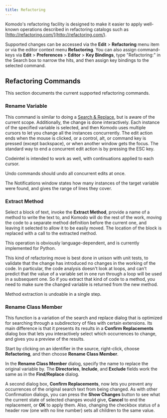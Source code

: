```yaml
---
title: Refactoring
---
```

Komodo's refactoring facility is designed to make it easier to apply well-known operations described in refactoring catalogs such as [http://refactoring.com/](http://refactoring.com/).

Supported changes can be accessed via the **Edit** > **Refactoring** menu item or via the editor context menu **Refactoring**. You can also assign command-keys via **Edit** > **Preferences** > **Editor** > **Key Bindings**, type "Refactoring:" in the Search box to narrow the hits, and then assign key bindings to the selected command.

<a name="refactoring_commands" id="refactoring_commands"></a>
## Refactoring Commands

This section documents the current supported refactoring commands.

<a name="refactoring_rename_variable" id="refactoring_rename_variable"></a>
### Rename Variable

This command is similar to doing a [Search & Replace](search.html#search_actions), but is aware of the current scope. Additionally, the change is done interactively. Each instance of the specified variable is selected, and then Komodo uses multiple cursors to let you change all the instances concurrently. The edit action ends when the mouse is clicked, or a control, alt, or command key is pressed (except backspace), or when another window gets the focus. The standard way to end a concurrent edit action is by pressing the ESC key.

Codeintel is intended to work as well, with continuations applied to each cursor.

Undo commands should undo all concurrent edits at once.

The Notifications window states how many instances of the target variable were found, and gives the range of lines they cover.

<a name="refactoring_extract_method" id="refactoring_extract_method"></a>
### Extract Method

Select a block of text, invoke the **Extract Method**, provide a name of a method to write the text to, and Komodo will do the rest of the work, moving the code to a separate method definition before the current one, and leaving it selected to allow it to be easily moved. The location of the block is replaced with a call to the extracted method.

This operation is obviously language-dependent, and is currently implemented for Python.

This kind of refactoring move is best done in unison with unit tests, to validate that the change has introduced no changes in the working of the code. In particular, the code analysis doesn't look at loops, and can't predict that the value of a variable set in one run through a loop will be used in a subsequent one. So if you extract that kind of code to a method, you need to make sure the changed variable is returned from the new method.

Method extraction is undoable in a single step.

<a name="refactoring_rename_class_member" id="refactoring_rename_class_member"></a>
### Rename Class Member

This function is a variation of the search and replace dialog that is optimized for searching through a subdirectory of files with certain extensions. Its main difference is that it presents its results in a **Confirm Replacements** dialog box that lets you interactively select which occurrences to change, and gives you a preview of the results.

Start by clicking on an identifier in the source, right-click, choose **Refactoring**, and then choose **Rename Class Member**.

In the **Rename Class Member** dialog, specify the name to replace the original variable by. The **Directories**, **Include**, and **Exclude** fields work the same as in the **Find/Replace** dialog.

A second dialog box, **Confirm Replacements**, now lets you prevent any occurrences of the original search text from being changed. As with other Confirmation dialogs, you can press the **Show Changes** button to see what the current state of selected changes would give, **Cancel** to end the replacement, or **OK** to apply them. Also, changing the checkbox status of a header row (one with no line number) sets all children to the same value.
